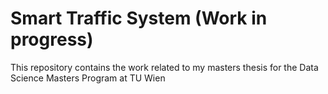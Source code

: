 # Smart Traffic System (Work in progress)

This repository contains the work related to my masters thesis for the Data Science Masters Program at TU Wien
